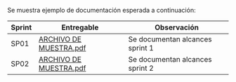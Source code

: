 

Se muestra ejemplo de documentación esperada a continuación:


| **Sprint** | **Entregable** | **Observación** |
|--|--|--|
| SP01 |[ARCHIVO DE MUESTRA.pdf](/.attachments/ARCHIVO%20DE%20MUESTRA-a89bacad-3085-4874-a143-e286bddcb287.pdf)| Se documentan alcances sprint 1 |
| SP02 |[ARCHIVO DE MUESTRA.pdf](/.attachments/ARCHIVO%20DE%20MUESTRA-a89bacad-3085-4874-a143-e286bddcb287.pdf)|Se documentan alcances sprint 2|




